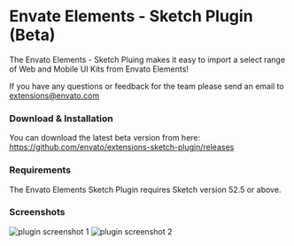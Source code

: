 # Envate Elements - Sketch Plugin (Beta)

The Envato Elements - Sketch Pluing makes it easy to import a select range of Web and Mobile UI Kits from Envato Elements!

If you have any questions or feedback for the team please send an email to extensions@envato.com

### Download & Installation
You can download the latest beta version from here: https://github.com/envato/extensions-sketch-plugin/releases

### Requirements 
The Envato Elements Sketch Plugin requires Sketch version 52.5 or above. 

### Screenshots 
![plugin screenshot 1](https://sketch.envatoextensions.com/wp-content/uploads/2018/12/Screen-Shot-2018-12-18-at-7.25.43-am.png)
![plugin screenshot 2](https://sketch.envatoextensions.com/wp-content/uploads/2018/12/Screen-Shot-2018-12-18-at-7.25.55-am.png)
